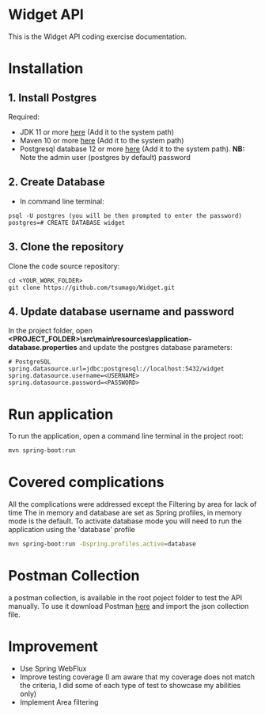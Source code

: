 
# Widget API
This is the Widget API coding exercise documentation.
# Installation
## 1. Install Postgres
Required:
- JDK 11 or more [here](https://docs.aws.amazon.com/corretto/latest/corretto-11-ug/downloads-list.html) (Add it to the system path)
- Maven 10 or more [here](https://maven.apache.org/download.cgi) (Add it to the system path)
- Postgresql database 12 or more [here]([https://www.postgresql.org/download/) (Add it to the system path).
**NB:** Note the admin user (postgres by default) password 
## 2. Create Database
- In command line terminal:
```
psql -U postgres (you will be then prompted to enter the password)
postgres=# CREATE DATABASE widget
```
## 3. Clone the repository
Clone the code source repository:
```
cd <YOUR_WORK_FOLDER>
git clone https://github.com/tsumago/Widget.git
```
## 4. Update database username and password
In the project folder, open **<PROJECT_FOLDER>\src\main\resources\application-database.properties**
and update the postgres database parameters:
```
# PostgreSQL
spring.datasource.url=jdbc:postgresql://localhost:5432/widget
spring.datasource.username=<USERNAME>
spring.datasource.password=<PASSWORD>
``` 
# Run application
To run the application, open a command line terminal in the project root:
```bash
mvn spring-boot:run
```
# Covered complications
All the complications were addressed except the Filtering by area for lack of time
The in memory and database are set as Spring profiles, in memory mode is the default. To activate database mode you will need to run the application using the 'database' profile
```bash
mvn spring-boot:run -Dspring.profiles.active=database
```
# Postman Collection
a postman collection, is available in the root poject folder to test the API manually. To use it download Postman [here](https://www.postman.com/downloads/) and import the json collection file.
# Improvement
- Use Spring WebFlux
- Improve testing coverage (I am aware that my coverage does not match the criteria, I did some of each type of test to showcase my abilities only)
- Implement Area filtering 